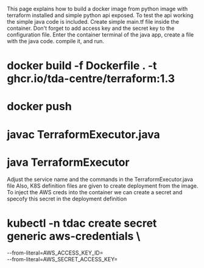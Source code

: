 This page explains how to build a docker image from python image with terraform installed and simple python api exposed.
To test the api working the simple java code is included. Create simple main.tf file inside the container.
Don't forget to add access key and the secret key to the configuration file.
Enter the container terminal of the java app, create a file with the java code. compile it, and run.

# docker build -f Dockerfile . -t ghcr.io/tda-centre/terraform:1.3
# docker push

# javac TerraformExecutor.java
# java TerraformExecutor

Adjust the service name and the commands in the TerraformExecutor.java file
Also, K8S definition files are given to create deployment from the image.
To inject the AWS creds into the container we can create a secret and specofy this secret in the deployment definition

# kubectl -n tdac create secret generic aws-credentials \
  --from-literal=AWS_ACCESS_KEY_ID=<your-access-key-id> \
  --from-literal=AWS_SECRET_ACCESS_KEY=<your-secret-access-key>
